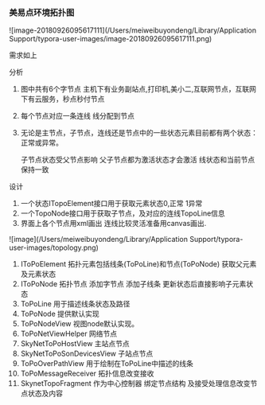 ### 美易点环境拓扑图

![image-20180926095617111](/Users/meiweibuyondeng/Library/Application Support/typora-user-images/image-20180926095617111.png)

需求如上

分析

1. 图中共有6个字节点  主机下有业务副站点,打印机,美小二,互联网节点，互联网下有云服务，秒点秒付节点

2. 每个节点对应一条连线 线分配到节点

3. 无论是主节点，子节点，连线还是节点中的一些状态元素目前都有两个状态：正常或异常。

   子节点状态受父节点影响 父子节点都为激活状态才会激活 线状态和当前节点保持一致

设计

1. 一个状态ITopoElement接口用于获取元素状态0,正常 1异常
2. 一个TopoNode接口用于获取子节点，及对应的连线TopoLine信息 
3. 界面上各个节点用xml画出 连线比较灵活准备用canvas画出.

 ![image](/Users/meiweibuyondeng/Library/Application Support/typora-user-images/topology.png)



1. IToPoElement  拓扑元素包括线条(ToPoLine)和节点(ToPoNode) 获取父元素及元素状态
2. IToPoNode 拓扑节点 添加字节点 添加子线条 更新状态后直接影响子元素状态
3. ToPoLine 用于描述线条状态及路径
4. ToPoNode 提供默认实现
5. ToPoNodeView  视图node默认实现。
6. ToPoNetViewHelper 网络节点
7. SkyNetToPoHostView  主站点节点
8. SkyNetToPoSonDevicesView 子站点节点
9. ToPoOverPathView 用于绘制在ToPoLine中描述的线条
10. ToPoMessageReceiver 拓扑信息改变接收
11. SkynetTopoFragment  作为中心控制器 绑定节点结构 及接受处理信息改变节点状态及内容

